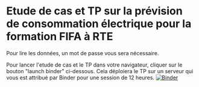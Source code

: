 ﻿# Etude de cas et TP sur la prévision de consommation électrique pour la formation FIFA à RTE

Pour lire les données, un mot de passe vous sera nécessaire.

Pour lancer l'etude de cas et le TP dans votre navigateur, cliquer sur le bouton "launch binder" ci-dessous. Cela déploiera le TP sur un serveur qui vous est attribué par Binder pour une session de 12 heures. 
[![Binder](https://mybinder.org/badge.svg)](https://mybinder.org/v2/gh/rte-france/Formation_FIFA/master)
